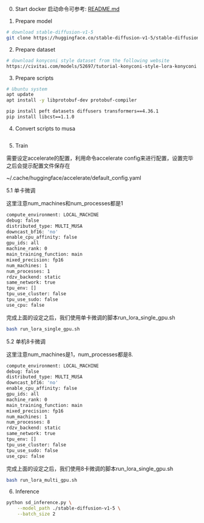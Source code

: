 0. Start docker
启动命令可参考: [README.md](../../README.md)

1. Prepare model
```bash
# download stable-diffusion-v1-5
git clone https://huggingface.co/stable-diffusion-v1-5/stable-diffusion-v1-5
```

2. Prepare dataset
```bash
# download konyconi style dataset from the following website
https://civitai.com/models/52697/tutorial-konyconi-style-lora-konyconi
```

3. Prepare scripts
```bash
# Ubuntu system
apt update
apt install -y libprotobuf-dev protobuf-compiler

pip install peft datasets diffusers transformers==4.36.1
pip install libcst==1.1.0
```

4. Convert scripts to musa
```bash
```

5. Train

需要设定accelerate的配置，利用命令accelerate config来进行配置，设置完毕之后会提示配置文件保存在

~/.cache/huggingface/accelerate/default_config.yaml

5.1 单卡微调

这里注意num_machines和num_processes都是1
```bash
compute_environment: LOCAL_MACHINE
debug: false
distributed_type: MULTI_MUSA
downcast_bf16: 'no'
enable_cpu_affinity: false
gpu_ids: all
machine_rank: 0
main_training_function: main
mixed_precision: fp16
num_machines: 1
num_processes: 1
rdzv_backend: static
same_network: true
tpu_env: []
tpu_use_cluster: false
tpu_use_sudo: false
use_cpu: false
```

完成上面的设定之后，我们使用单卡微调的脚本run_lora_single_gpu.sh

```bash
bash run_lora_single_gpu.sh
```

5.2 单机8卡微调

这里注意num_machines是1，num_processes都是8.
```bash
compute_environment: LOCAL_MACHINE
debug: false
distributed_type: MULTI_MUSA
downcast_bf16: 'no'
enable_cpu_affinity: false
gpu_ids: all
machine_rank: 0
main_training_function: main
mixed_precision: fp16
num_machines: 1
num_processes: 8
rdzv_backend: static
same_network: true
tpu_env: []
tpu_use_cluster: false
tpu_use_sudo: false
use_cpu: false
```

完成上面的设定之后，我们使用8卡微调的脚本run_lora_single_gpu.sh
```bash
bash run_lora_multi_gpu.sh
```

6. Inference
```bash
python sd_inference.py \
    --model_path ./stable-diffusion-v1-5 \
    --batch_size 2
```
